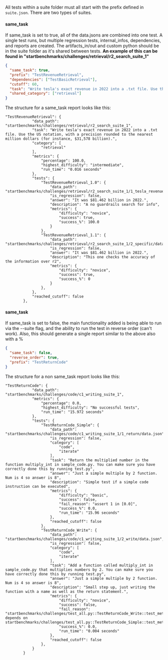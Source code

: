 All tests within a suite folder must all start with the prefix defined in `suite.json`. There are two types of suites.

#### same_task

If same_task is set to true, all of the data.jsons are combined into one test. A single test runs, but multiple regression tests, internal_infos, dependencies, and reports are created. The artifacts_in/out and custom python should be in the suite folder as it's shared between tests. **An example of this can be found in "startbenchmarks/challenges/retrieval/r2_search_suite_1"**

```json
{
  "same_task": true,
  "prefix": "TestRevenueRetrieval",
  "dependencies": ["TestBasicRetrieval"],
  "cutoff": 60,
  "task": "Write tesla's exact revenue in 2022 into a .txt file. Use the US notation, with a precision rounded to the nearest million dollars (for instance, $31,578 billion).",
  "shared_category": ["retrieval"]
}
```

The structure for a same_task report looks like this:

```
"TestRevenueRetrieval": {
            "data_path": "startbenchmarks/challenges/retrieval/r2_search_suite_1",
            "task": "Write tesla's exact revenue in 2022 into a .txt file. Use the US notation, with a precision rounded to the nearest million dollars (for instance, $31,578 billion).",
            "category": [
                "retrieval"
            ],
            "metrics": {
                "percentage": 100.0,
                "highest_difficulty": "intermediate",
                "run_time": "0.016 seconds"
            },
            "tests": {
                "TestRevenueRetrieval_1.0": {
                    "data_path": "startbenchmarks/challenges/retrieval/r2_search_suite_1/1_tesla_revenue/data.json",
                    "is_regression": false,
                    "answer": "It was $81.462 billion in 2022.",
                    "description": "A no guardrails search for info",
                    "metrics": {
                        "difficulty": "novice",
                        "success": true,
                        "success_%": 100.0
                    }
                },
                "TestRevenueRetrieval_1.1": {
                    "data_path": "startbenchmarks/challenges/retrieval/r2_search_suite_1/2_specific/data.json",
                    "is_regression": false,
                    "answer": "It was $81.462 billion in 2022.",
                    "description": "This one checks the accuracy of the information over r2",
                    "metrics": {
                        "difficulty": "novice",
                        "success": true,
                        "success_%": 0
                    }
                },
            },
            "reached_cutoff": false
        },
```

#### same_task

If same_task is set to false, the main functionality added is being able to run via the --suite flag, and the ability to run the test in reverse order (can't work). Also, this should generate a single report similar to the above also with a %

```json
{
  "same_task": false,
  "reverse_order": true,
  "prefix": "TestReturnCode"
}
```

The structure for a non same_task report looks like this:

```
"TestReturnCode": {
            "data_path": "startbenchmarks/challenges/code/c1_writing_suite_1",
            "metrics": {
                "percentage": 0.0,
                "highest_difficulty": "No successful tests",
                "run_time": "15.972 seconds"
            },
            "tests": {
                "TestReturnCode_Simple": {
                    "data_path": "startbenchmarks/challenges/code/c1_writing_suite_1/1_return/data.json",
                    "is_regression": false,
                    "category": [
                        "code",
                        "iterate"
                    ],
                    "task": "Return the multiplied number in the function multiply_int in sample_code.py. You can make sure you have correctly done this by running test.py",
                    "answer": "Just a simple multiple by 2 function. Num is 4 so answer is 8",
                    "description": "Simple test if a simple code instruction can be executed",
                    "metrics": {
                        "difficulty": "basic",
                        "success": false,
                        "fail_reason": "assert 1 in [0.0]",
                        "success_%": 0.0,
                        "run_time": "15.96 seconds"
                    },
                    "reached_cutoff": false
                },
                "TestReturnCode_Write": {
                    "data_path": "startbenchmarks/challenges/code/c1_writing_suite_1/2_write/data.json",
                    "is_regression": false,
                    "category": [
                        "code",
                        "iterate"
                    ],
                    "task": "Add a function called multiply_int in sample_code.py that multiplies numbers by 2. You can make sure you have correctly done this by running test.py",
                    "answer": "Just a simple multiple by 2 function. Num is 4 so answer is 8",
                    "description": "Small step up, just writing the function with a name as well as the return statement.",
                    "metrics": {
                        "difficulty": "novice",
                        "success": false,
                        "fail_reason": "startbenchmarks/challenges/test_all.py::TestReturnCode_Write::test_method[challenge_data0] depends on startbenchmarks/challenges/test_all.py::TestReturnCode_Simple::test_method[challenge_data0]",
                        "success_%": 0.0,
                        "run_time": "0.004 seconds"
                    },
                    "reached_cutoff": false
                },
            }
        }
```
